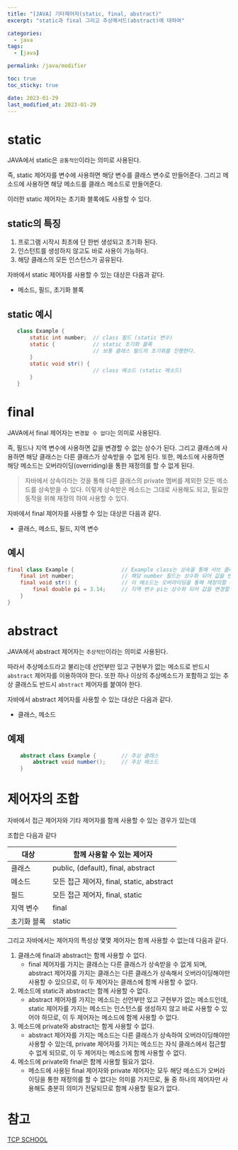 ```yaml
---
title: "[JAVA] 기타제어자(static, final, abstract)"
excerpt: "static과 final 그리고 추상메서드(abstract)에 대하여"

categories:
  - java
tags:
  - [java]

permalink: /java/modifier

toc: true
toc_sticky: true

date: 2023-01-29
last_modified_at: 2023-01-29
---
```


# static

JAVA에서 static은 `공통적인`이라는 의미로 사용된다.

즉, static 제어자를 변수에 사용하면 해당 변수를 클래스 변수로 만들어준다. 그리고 메소드에 사용하면 해당 메소드를 클래스 메소드로 만들어준다.

이러한 static 제어자는 초기화 블록에도 사용할 수 있다.

## static의 특징
1. 프로그램 시작시 최초에 단 한번 생성되고 초기화 된다.
2. 인스턴트를 생성하지 않고도 바로 사용이 가능하다.
3. 해당 클래스의 모든 인스턴스가 공유된다.

자바에서 static 제어자를 사용할 수 있는 대상은 다음과 같다.
 - 메소드, 필드, 초기화 블록

## static 예시

 ```java
    class Example {
        static int number;  // class 필드 (static 변수)
        static {            // static 초기화 블록
                            // 보통 클래스 필드의 초기화를 진행한다.
        }
        static void str() {
                            // class 메소드 (static 메소드)
        }
    }
 ```

 # final

JAVA에서 final 제어자는 `변경할 수 없다`는 의미로 사용된다.

즉, 필드나 지역 변수에 사용하면 값을 변경할 수 없는 상수가 된다. 그리고 클래스에 사용하면 해당 클래스는 다른 클래스가 상속받을 수 없게 된다. 또한, 메소드에 사용하면 해당 메소드는 오버라이딩(overriding)을 통한 재정의를 할 수 없게 된다.

> 자바에서 상속이라는 것을 통해 다른 클래스의 private 멤버를 제외한 모든 메소드를 상속받을 수 있다. 이렇게 상속받은 메소드는 그대로 사용해도 되고, 필요한 동작을 위해 재정의 하여 사용할 수 있다.

자바에서 final 제어자를 사용할 수 있는 대상은 다음과 같다.
 - 클래스, 메소드, 필드, 지역 변수

## 예시

```java
final class Example {               // Example class는 상속을 통해 서브 클래스를 생성할 수 없다.
    final int number;               // 해당 number 필드는 상수화 되어 값을 변경할 수 없다.
    final void str() {              // 이 메소드는 오버라이딩을 통해 재정의할 수 없다.
        final double pi = 3.14;     // 지역 변수 pi는 상수화 되어 값을 변경할 수 없다.
    }
}
```

# abstract

JAVA에서 abstract 제어자는 `추상적인`이라는 의미로 사용된다.

따라서 추상메소드라고 불리는데 선언부만 있고 구현부가 없는 메소드로 반드시 `abstract` 제어자를 이용하여야 한다. 또한 하나 이상의 추상메소드가 포함하고 있는 추상 클래스도 반드시 `abstract` 제어자를 붙여야 한다.

자바에서 abstract 제어자를 사용할 수 있는 대상은 다음과 같다.
 - 클래스, 메소드

## 예제

```java
    abstract class Example {        // 추상 클래스
        abstract void number();     // 추상 메소드
    }
```

# 제어자의 조합

자바에서 접근 제어자와 기타 제어자를 함께 사용할 수 있는 경우가 있는데

조합은 다음과 같다

|대상|함께 사용할 수 있는 제어자|
|---|---|
|클래스|public, (default), final, abstract|
|메소드|모든 접근 제어자, final, static, abstract|
|필드|모든 접근 제어자, final, static|
|지역 변수|final|
|초기화 블록|static|

그리고 자바에서는 제어자의 특성상 몇몇 제어자는 함께 사용할 수 없는데 다음과 같다.

1. 클래스에 final과 abstract는 함께 사용할 수 없다.
    - final 제어자를 가지는 클래스는 다른 클래스가 상속받을 수 없게 되며, abstract 제어자를 가지는 클래스는 다른 클래스가 상속해서 오버라이딩해야만 사용할 수 있으므로, 이 두 제어자는 클래스에 함께 사용할 수 없다.
2. 메소드에 static과 abstract는 함께 사용할 수 없다.
    - abstract 제어자를 가지는 메소드는 선언부만 있고 구현부가 없는 메소드인데, static 제어자를 가지는 메소드는 인스턴스를 생성하지 않고 바로 사용할 수 있어야 하므로, 이 두 제어자는 메소드에 함께 사용할 수 없다.
3. 메소드에 private와 abstract는 함게 사용할 수 없다.
    - abstract 제어자를 가지는 메소드는 다른 클래스가 상속하여 오버라이딩해야만 사용할 수 있는데, private 제어자를 가지는 메소드는 자식 클래스에서 접근할 수 없게 되므로, 이 두 제어자는 메소드에 함께 사용할 수 없다.
4. 메소드에 private와 final은 함께 사용할 필요가 없다.
    - 메소드에 사용된 final 제어자와 private 제어자는 모두 해당 메소드가 오버라이딩을 통한 재정의를 할 수 없다는 의미를 가지므로, 둘 중 하나의 제어자만 사용해도 충분히 의미가 전달되므로 함께 사용할 필요가 없다.

# 참고

[TCP SCHOOL](http://www.tcpschool.com/java/java_modifier_ectModifier)